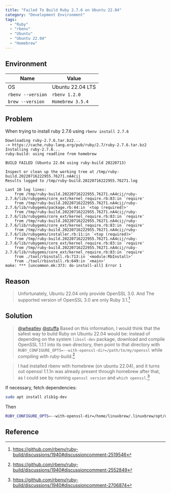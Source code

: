 ```yaml
---
title: "Failed To Build Ruby 2.7.6 on Ubuntu 22.04"
category: "Development Environment"
tags:
  - "Ruby"
  - "rbenv"
  - "Ubuntu"
  - "Ubuntu 22.04"
  - "Homebrew"
---
```


## Environment

| Name              | Value            |
| ----------------- | ---------------- |
| OS                | Ubuntu 22.04 LTS |
| `rbenv --version` | `rbenv 1.2.0`    |
| `brew --version`  | `Homebrew 3.5.4` |

## Problem

When trying to install ruby 2.7.6 using `rbenv install 2.7.6`

```console
Downloading ruby-2.7.6.tar.bz2...
-> https://cache.ruby-lang.org/pub/ruby/2.7/ruby-2.7.6.tar.bz2
Installing ruby-2.7.6...
ruby-build: using readline from homebrew

BUILD FAILED (Ubuntu 22.04 using ruby-build 20220713)

Inspect or clean up the working tree at /tmp/ruby-build.20220716222955.76271.nA4cij
Results logged to /tmp/ruby-build.20220716222955.76271.log

Last 10 log lines:
	from /tmp/ruby-build.20220716222955.76271.nA4cij/ruby-2.7.6/lib/rubygems/core_ext/kernel_require.rb:83:in `require'
	from /tmp/ruby-build.20220716222955.76271.nA4cij/ruby-2.7.6/lib/rubygems/package.rb:44:in `<top (required)>'
	from /tmp/ruby-build.20220716222955.76271.nA4cij/ruby-2.7.6/lib/rubygems/core_ext/kernel_require.rb:83:in `require'
	from /tmp/ruby-build.20220716222955.76271.nA4cij/ruby-2.7.6/lib/rubygems/core_ext/kernel_require.rb:83:in `require'
	from /tmp/ruby-build.20220716222955.76271.nA4cij/ruby-2.7.6/lib/rubygems/installer.rb:11:in `<top (required)>'
	from /tmp/ruby-build.20220716222955.76271.nA4cij/ruby-2.7.6/lib/rubygems/core_ext/kernel_require.rb:83:in `require'
	from /tmp/ruby-build.20220716222955.76271.nA4cij/ruby-2.7.6/lib/rubygems/core_ext/kernel_require.rb:83:in `require'
	from ./tool/rbinstall.rb:713:in `<module:RbInstall>'
	from ./tool/rbinstall.rb:649:in `<main>'
make: *** [uncommon.mk:373: do-install-all] Error 1
```

## Reason

> Unfortunately, Ubuntu 22.04 only provide OpenSSL 3.0. And The supported version of OpenSSL 3.0 are only Ruby 3.1.[^1]

## Solution

> [@wheatley](https://github.com/wheatley) [@stuffa](https://github.com/stuffa) Based on this information, I would think that the safest way to build  Ruby on Ubuntu 22.04 would be: instead of depending on the system `libssl-dev` package, download and compile OpenSSL 1.1.1 into its own directory, then point to that directory with `RUBY_CONFIGURE_OPTS=--with-openssl-dir=/path/to/my/openssl` while compiling with ruby-build.[^2]

> I had installed rbenv with homebrew (on ubuntu 22.04), and it turns out  openssl 1.1.1n was already present through homebrew after that, as I  could see by running `openssl version` and `which openssl`.[^3]

If necessary, fetch dependencies:

```bash
sudo apt install zlib1g-dev
```

Then

```bash
RUBY_CONFIGURE_OPTS=--with-openssl-dir=/home/linuxbrew/.linuxbrew/opt/openssl@1.1 rbenv install 2.7.6
```

## Reference

[^1]: https://github.com/rbenv/ruby-build/discussions/1940#discussioncomment-2519546
[^2]: https://github.com/rbenv/ruby-build/discussions/1940#discussioncomment-2552849
[^3]: https://github.com/rbenv/ruby-build/discussions/1940#discussioncomment-2706874
